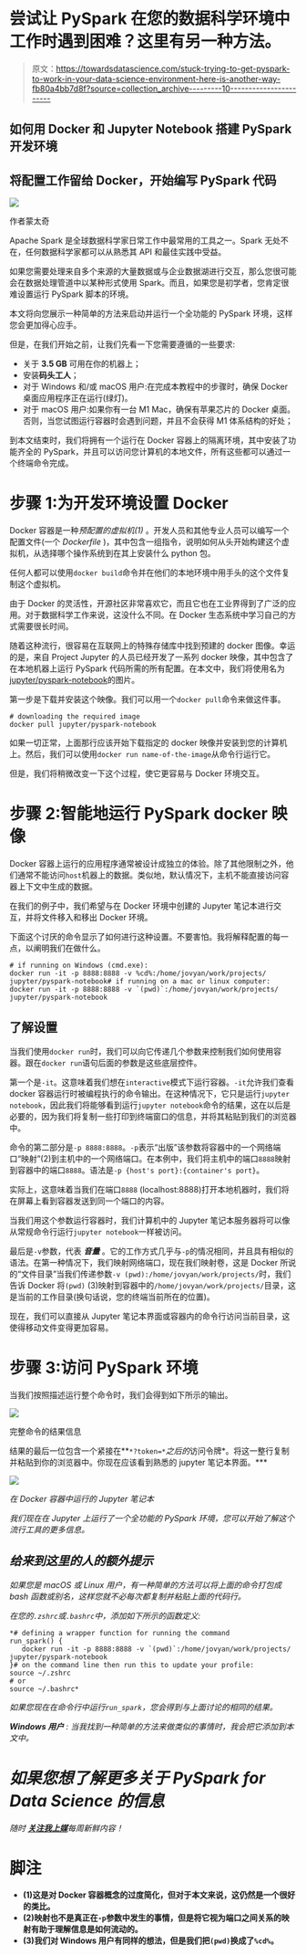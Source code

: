 # 尝试让 PySpark 在您的数据科学环境中工作时遇到困难？这里有另一种方法。

> 原文：<https://towardsdatascience.com/stuck-trying-to-get-pyspark-to-work-in-your-data-science-environment-here-is-another-way-fb80a4bb7d8f?source=collection_archive---------10----------------------->

## 如何用 Docker 和 Jupyter Notebook 搭建 PySpark 开发环境

## 将配置工作留给 Docker，开始编写 PySpark 代码

![](img/0aa9ae58b2bd92e8681fe6d0e628067b.png)

作者蒙太奇

Apache Spark 是全球数据科学家日常工作中最常用的工具之一。Spark 无处不在，任何数据科学家都可以从熟悉其 API 和最佳实践中受益。

如果您需要处理来自多个来源的大量数据或与企业数据湖进行交互，那么您很可能会在数据处理管道中以某种形式使用 Spark。而且，如果您是初学者，您肯定很难设置运行 PySpark 脚本的环境。

本文将向您展示一种简单的方法来启动并运行一个全功能的 PySpark 环境，这样您会更加得心应手。

但是，在我们开始之前，让我们先看一下您需要遵循的一些要求:

*   关于 **3.5 GB** 可用在你的机器上；
*   安装**码头工人**；
*   对于 Windows 和/或 macOS 用户:在完成本教程中的步骤时，确保 Docker 桌面应用程序正在运行(绿灯)。
*   对于 macOS 用户:如果你有一台 M1 Mac，确保有苹果芯片的 Docker 桌面。否则，当您试图运行容器时会遇到问题，并且不会获得 M1 体系结构的好处；

到本文结束时，我们将拥有一个运行在 Docker 容器上的隔离环境，其中安装了功能齐全的 PySpark，并且可以访问您计算机的本地文件，所有这些都可以通过一个终端命令完成。

# 步骤 1:为开发环境设置 Docker

Docker 容器是一种*预配置的虚拟机(1)* 。开发人员和其他专业人员可以编写一个配置文件(一个 *Dockerfile* )，其中包含一组指令，说明如何从头开始构建这个虚拟机，从选择哪个操作系统到在其上安装什么 python 包。

任何人都可以使用`docker build`命令并在他们的本地环境中用手头的这个文件复制这个虚拟机。

由于 Docker 的灵活性，开源社区非常喜欢它，而且它也在工业界得到了广泛的应用。对于数据科学工作来说，这没什么不同。在 Docker 生态系统中学习自己的方式需要很长时间。

随着这种流行，很容易在互联网上的特殊存储库中找到预建的 docker 图像。幸运的是，来自 Project Jupyter 的人员已经开发了一系列 docker 映像，其中包含了在本地机器上运行 PySpark 代码所需的所有配置。在本文中，我们将使用名为[jupyter/pyspark-notebook](https://hub.docker.com/r/jupyter/pyspark-notebook)的图片。

第一步是下载并安装这个映像。我们可以用一个`docker pull`命令来做这件事。

```
# downloading the required image
docker pull jupyter/pyspark-notebook
```

如果一切正常，上面那行应该开始下载指定的 docker 映像并安装到您的计算机上。然后，我们可以使用`docker run name-of-the-image`从命令行运行它。

但是，我们将稍微改变一下这个过程，使它更容易与 Docker 环境交互。

# 步骤 2:智能地运行 PySpark docker 映像

Docker 容器上运行的应用程序通常被设计成独立的体验。除了其他限制之外，他们通常不能访问`host`机器上的数据。类似地，默认情况下，主机不能直接访问容器上下文中生成的数据。

在我们的例子中，我们希望与在 Docker 环境中创建的 Jupyter 笔记本进行交互，并将文件移入和移出 Docker 环境。

下面这个讨厌的命令显示了如何进行这种设置。不要害怕。我将解释配置的每一点，以阐明我们在做什么。

```
# if running on Windows (cmd.exe):
docker run -it -p 8888:8888 -v %cd%:/home/jovyan/work/projects/ jupyter/pyspark-notebook# if running on a mac or linux computer:
docker run -it -p 8888:8888 -v `(pwd)`:/home/jovyan/work/projects/ jupyter/pyspark-notebook
```

## 了解设置

当我们使用`docker run`时，我们可以向它传递几个参数来控制我们如何使用容器。跟在`docker run`语句后面的参数是这些底层控件。

第一个是`-it`。这意味着我们想在`interactive`模式下运行容器。`-it`允许我们查看 docker 容器运行时被编程执行的命令输出。在这种情况下，它只是运行`jupyter notebook`，因此我们将能够看到运行`jupyter notebook`命令的结果，这在以后是必要的，因为我们将复制一些打印到终端窗口的信息，并将其粘贴到我们的浏览器中。

命令的第二部分是`-p 8888:8888`。`-p`表示“出版”该参数将容器中的一个网络端口“映射”(2)到主机中的一个网络端口。在本例中，我们将主机中的端口`8888`映射到容器中的端口`8888`。语法是`-p {host's port}:{container's port}`。

实际上，这意味着当我们在端口`8888` (localhost:8888)打开本地机器时，我们将在屏幕上看到容器发送到同一个端口的内容。

当我们用这个参数运行容器时，我们计算机中的 Jupyter 笔记本服务器将可以像从常规命令行运行`jupyter notebook`一样被访问。

最后是`-v`参数，代表 ***音量*** 。它的工作方式几乎与`-p`的情况相同，并且具有相似的语法。在第一种情况下，我们映射网络端口，现在我们映射卷，这是 Docker 所说的“文件目录”当我们传递参数`-v (pwd):/home/jovyan/work/projects/`时，我们告诉 Docker 将`(pwd)` (3)映射到容器中的`/home/jovyan/work/projects/`目录，这是当前的工作目录(换句话说，您的终端当前所在的位置)。

现在，我们可以直接从 Jupyter 笔记本界面或容器内的命令行访问当前目录，这使得移动文件变得更加容易。

# **步骤 3:访问 PySpark 环境**

当我们按照描述运行整个命令时，我们会得到如下所示的输出。

![](img/d28ac2359a7867347316395f7d0961c2.png)

完整命令的结果信息

结果的最后一位包含一个紧接在**`*?token=*`*之后的*访问令牌*。将这一整行复制并粘贴到你的浏览器中。你现在应该看到熟悉的 jupyter 笔记本界面。***

*![](img/a996ad319fa12a3766876720ac0cc7e5.png)*

*在 Docker 容器中运行的 Jupyter 笔记本*

*我们现在在 Jupyter 上运行了一个全功能的 PySpark 环境，您可以开始了解这个流行工具的更多信息。*

## *给来到这里的人的额外提示*

*如果您是 macOS 或 Linux 用户，有一种简单的方法可以将上面的命令打包成 bash 函数或别名，这样您就不必每次都复制并粘贴上面的代码行。*

*在您的`.zshrc`或`.bashrc`中，添加如下所示的函数定义:*

```
*# defining a wrapper function for running the command 
run_spark() {
   docker run -it -p 8888:8888 -v `(pwd)`:/home/jovyan/work/projects/ jupyter/pyspark-notebook
}# on the command line then run this to update your profile:
source ~/.zshrc 
# or
source ~/.bashrc*
```

*如果您现在在命令行中运行`run_spark`，您会得到与上面讨论的相同的结果。*

***Windows 用户** : 当我找到一种简单的方法来做类似的事情时，我会把它添加到本文中。*

# *如果您想了解更多关于 PySpark for Data Science 的信息*

*随时 [***关注我上媒***](https://medium.com/@mateuspicanco)*每周新鲜内容！**

# **脚注**

*   **(1)这是对 Docker 容器概念的过度简化，但对于本文来说，这仍然是一个很好的类比。**
*   **(2)映射也不是真正在`-p`参数中发生的事情，但是将它视为端口之间关系的映射有助于理解信息是如何流动的。**
*   **(3)我们对 Windows 用户有同样的想法，但是我们把`(pwd)`换成了`%cd%`。**